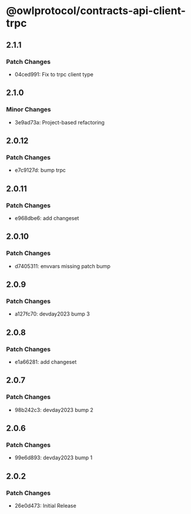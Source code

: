 # @owlprotocol/contracts-api-client-trpc

## 2.1.1

### Patch Changes

- 04ced991: Fix to trpc client type

## 2.1.0

### Minor Changes

- 3e9ad73a: Project-based refactoring

## 2.0.12

### Patch Changes

- e7c9127d: bump trpc

## 2.0.11

### Patch Changes

- e968dbe6: add changeset

## 2.0.10

### Patch Changes

- d7405311: envvars missing patch bump

## 2.0.9

### Patch Changes

- a127fc70: devday2023 bump 3

## 2.0.8

### Patch Changes

- e1a66281: add changeset

## 2.0.7

### Patch Changes

- 98b242c3: devday2023 bump 2

## 2.0.6

### Patch Changes

- 99e6d893: devday2023 bump 1

## 2.0.2

### Patch Changes

- 26e0d473: Initial Release
